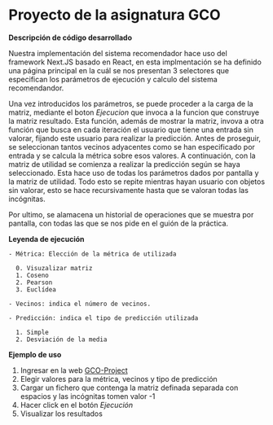 # Proyecto de la asignatura GCO

**Descripción de código desarrollado**

Nuestra implementación del sistema recomendador hace uso del framework Next.JS basado en React, en esta implmentación se ha definido una página principal en la cuál se nos presentan 3 selectores que especifican los parámetros de ejecución y calculo del sistema recomendandor. 

Una vez introducidos los parámetros, se puede proceder a la carga de la matriz, mediante el boton *Ejecucion* que invoca a la funcion que construye la matriz resultado. Esta función, además de mostrar la matriz, invova a otra función que busca en cada iteración el usuario que tiene una entrada sin valorar, fijando este usuario para realizar la predicción. Antes de proseguir, se seleccionan tantos vecinos adyacentes como se han especificado por entrada y se calcula la métrica sobre esos valores. A continuación, con la matriz de utilidad se comienza a realizar la predicción según se haya seleccionado. Esta hace uso de todas los parámetros dados por pantalla y la matriz de utilidad. Todo esto se repite mientras hayan usuario con objetos sin valorar, esto se hace recursivamente hasta que se valoran todas las incógnitas. 

Por ultimo, se alamacena un historial de operaciones que se muestra por pantalla, con todas las que se nos pide en el guión de la práctica.

**Leyenda de ejecución**

```text
- Métrica: Elección de la métrica de utilizada

  0. Visuzalizar matriz
  1. Coseno
  2. Pearson
  3. Euclídea

- Vecinos: indica el número de vecinos.

- Predicción: indica el tipo de predicción utilizada

  1. Simple
  2. Desviación de la media
```

**Ejemplo de uso**

1. Ingresar en la web [GCO-Project](https://gco-project.vercel.app)
2. Elegir valores para la métrica, vecinos y tipo de predicción
3. Cargar un fichero que contenga la matriz definada separada con espacios y las incógnitas tomen valor -1
4. Hacer click en el botón *Ejecución*
5. Visualizar los resultados
